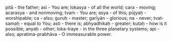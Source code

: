 pitā - the father; asi - You are; lokasya - of all the world; cara - moving; acarasya - and nonmoving; tvam - You are; asya - of this; pūjyaḥ - worshipable; ca - also; guruḥ - master; garīyān - glorious; na - never; tvat-samaḥ - equal to You; asti - there is; abhyadhikaḥ - greater; kutaḥ - how is it possible; anyaḥ - other; loka-traye - in the three planetary systems; api - also; apratima-prabhāva - O immeasurable power.
